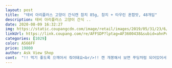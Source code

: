 ```yaml
---
layout: post 
title:  "테비 아리플러스 고양이 간식캔 참치 85g, 참치 + 타우린 혼합맛, 48개입" 
description: 테비 아리플러스 고양이 간식 ..
date: 2020-08-09 16:32:27 
img: https://static.coupangcdn.com/image/retail/images/2019/05/31/23/6/2b55f52d-95d3-413f-a915-312eb38e4965.jpg 
linkUrl: https://link.coupang.com/re/AFFSDP?lptag=AF3600438&subid=ahnPublicAsk&pageKey=234248933&itemId=744038060&vendorItemId=4878102375&traceid=V0-113-fb78a135e196d411 
categories: [1029] 
color: A566FF 
price: 19800 
author: Ask View Shop 
cont:  "!! 먹기 좋도록 으깨어서 줘야돼요<br/>!! 캔 개봉해서 보면 푸딩처럼 되어있어서<br/> 상품구매자분들의 구매평이 제게 많은 도움이 되었듯이<br/>4등분해서 주는데 이젠 그중 한조각은 남기네요<br/> 가   격 19,800원 (로켓배송) <br/> - 1캔당 대략 412원<br/> 배   송 주문바로 다음날 도착♡ (헤어볼+참치)<br/> 사용후기 러시안블루가 주인이 이사가면서 두고가서 배고플때마다<br/> 상   품 테비아리플러스 고양이간식캔 참치 [85g × 48개]<br/>✔ 상 품 후 기 ✔<br/>가끔 출산한 냥이들은 한덩이 물어다 새끼들에게 배달도 해줍니다<br/>각자그릇에 반반씩 나눠줬더니<br/>간식비가 많이 나가게되어 길냥이를 위한<br/>개미들도 영차영차 줄서서 사료 조각들 옮겨 가네요<br/>거의 56마리의 길냥이를 매일같이 챙겨주다보니<br/>고민했었는데 어미가 경계도 너무 심하고<br/>고양이가 3마리라.<br/>.<br/> 한계네요<br/>국물잇는 타입을 주면 주는 곳도 지저분해지고 벌레도 꼬이고<br/>그냥 캔따주는 사람이 무서워서 한덩이 물고 도망가는<br/>그냥 플라스틱통에 사료와 참치를 함께 섞어서<br/>그리고 같은동네사는 남친집앞 삼색이냥이에게도<br/>근데 비둘기 참새 등등... <br/> 새들이 와서  사료를 먹는데 사료그릇 주위에<br/>기특ㅋㅋ<br/>기호성을 보려고 저희집 냥이 둘에게 한캔만따서<br/>길냥 녀석들은 내가 힘들다고해도 닥치고 캔이나 따라고 합니다<br/>길냥들은 가끔 더용량이 큰 캔을 줘도 먹방을 찍어버립니다<br/>길냥이들에게 참치캔을 주고싶으면 꼭 무스캔을 주세요<br/>너무 아슬아슬해보여 새끼만이라도 냥쭙해야하나<br/>녀석도 잇구요(사진)<br/>녀석들은 1냥 1캔을 주는데.<br/>.<br/> 집고양이들은 3냥 1캔도<br/>다못먹고 남깁니다<br/>동네 친한 길냥이들의 간식입니다<br/>둘을 위해서도 떼어낼수없어 밥만 매일챙겨줬었거든요<br/>둘째 스코티쉬 모하는 냄새만 맡고 안먹네요ㅠㅠ<br/>또 다른 구매자님들께서도 구매전 고민되실때<br/>러블이 같을 경우 사료가 입에 안맞음 안먹기도해서<br/>맘같아선 집에 데려가서 같이살고싶지만  이미 집에<br/>먹을려면 깨끗히 좀 먹지... <br/>  쫌<br/>무서운 큰소리를 피해 새벽에만 나타나는지<br/>물도 사료와 참치와 같이 섞어서 줘요<br/>물을 따로 용기에 담아서 주니 안먹어서<br/>밖에 냥이들을 한마리한마리 챙기다보니<br/>밖에선 물도 귀하니, 이렇게라도 먹입니다<br/>밥 그릇에 사료는 많이 사라져잇네요<br/>밥을 주고있어요 새끼한마리를 늘 데꼬다녔는데.<br/>.<br/><br/>밥을 챙겨줘요 가끔 다른친구도 데려오는데 함께줍니다<br/>비주얼은 충격적이지만<br/>사료를 막 뿌려놓고 먹어서 버리는 사료가 많네요<br/>새끼잃은 어미삼색냥이 볼때마다 가슴이 미어집니다.<br/>.<br/><br/>암튼 녀석들이 잘먹고 아프지만 말기를 바랍니다<br/>어딘ㄱㅏ에서 잘먹고잇겟죠<br/>어쩌다보니 캣맘이 되어가고있네요<br/>어쩔수없이 가격을 먼저 보게되네요ㅠ.<br/>ㅠ<br/>얼마전  차바퀴에 깔려죽어버려서 정말 가슴이아팠어요<br/>여기가 곤충 새 고양이들의 사료 맛집이네요<br/>오래 참치캔을 먹어서인지.<br/>.<br/>  베라 분홍 아이스크림 스푼으로<br/>요즘 주택을 헐고 그곳에 빌라나 원룸 상가를 짓는 공사를<br/>요즘 코로나때문에 힘듭니다<br/>용량도 넉넉하고 가격도 착해서 너무 감사합니다<br/>울동네 길냥이들 하루에 한번씩 먹는 간식입니다<br/>저렴이 참치캔 찾다 구매하게됐어요<br/>저희 집앞에 찾아와요 그래서 하루에 두번씩<br/>제 구매평이 도움이 되길 바랍니다.<br/> 만족되는 구매되시길♥<br/>주기시작했더니 사료기호성 따질것 없이 잘먹어요<br/>집에는 두마리 냥이를 키우고있는데,<br/>참치는 베라에서 주는 분홍색 수저로 4등분해서 줍니다<br/>첫째 코숏 로우는 그릇을 다 비웠고<br/>캔 가격 착하게 해주시면 더많은 녀석들에게 캔이나 따라고<br/>쿠팡매니아 윤맥이에요)♡<br/>태비캔은 무스타입이라 녀석들 주기아주 좋아요<br/>하기때문에 녀석들이 많이 안보이네요<br/>하루한번 주는 간식 먹을려고 다리다친 녀석도 잘옵니다<br/>협박당해도 울지안겟습니다!!<br/>" 
---
```

